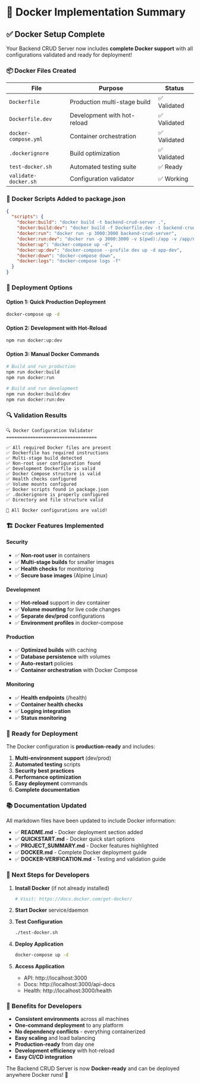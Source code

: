# 🐳 Docker Implementation Summary

## ✅ Docker Setup Complete

Your Backend CRUD Server now includes **complete Docker support** with all configurations validated and ready for deployment!

### 📦 Docker Files Created

| File | Purpose | Status |
|------|---------|--------|
| `Dockerfile` | Production multi-stage build | ✅ Validated |
| `Dockerfile.dev` | Development with hot-reload | ✅ Validated |
| `docker-compose.yml` | Container orchestration | ✅ Validated |
| `.dockerignore` | Build optimization | ✅ Validated |
| `test-docker.sh` | Automated testing suite | ✅ Ready |
| `validate-docker.sh` | Configuration validator | ✅ Working |

### 🔧 Docker Scripts Added to package.json

```json
{
  "scripts": {
    "docker:build": "docker build -t backend-crud-server .",
    "docker:build:dev": "docker build -f Dockerfile.dev -t backend-crud-server:dev .",
    "docker:run": "docker run -p 3000:3000 backend-crud-server",
    "docker:run:dev": "docker run -p 3000:3000 -v $(pwd):/app -v /app/node_modules backend-crud-server:dev",
    "docker:up": "docker-compose up -d",
    "docker:up:dev": "docker-compose --profile dev up -d app-dev",
    "docker:down": "docker-compose down",
    "docker:logs": "docker-compose logs -f"
  }
}
```

### 🚀 Deployment Options

#### Option 1: Quick Production Deployment
```bash
docker-compose up -d
```

#### Option 2: Development with Hot-Reload
```bash
npm run docker:up:dev
```

#### Option 3: Manual Docker Commands
```bash
# Build and run production
npm run docker:build
npm run docker:run

# Build and run development
npm run docker:build:dev
npm run docker:run:dev
```

### 🔍 Validation Results

```
🔍 Docker Configuration Validator
==================================

✅ All required Docker files are present
✅ Dockerfile has required instructions
✅ Multi-stage build detected
✅ Non-root user configuration found
✅ Development Dockerfile is valid
✅ Docker Compose structure is valid
✅ Health checks configured
✅ Volume mounts configured
✅ Docker scripts found in package.json
✅ .dockerignore is properly configured
✅ Directory and file structure valid

🎉 All Docker configurations are valid!
```

### 🏗️ Docker Features Implemented

#### Security
- ✅ **Non-root user** in containers
- ✅ **Multi-stage builds** for smaller images
- ✅ **Health checks** for monitoring
- ✅ **Secure base images** (Alpine Linux)

#### Development
- ✅ **Hot-reload** support in dev container
- ✅ **Volume mounting** for live code changes
- ✅ **Separate dev/prod** configurations
- ✅ **Environment profiles** in docker-compose

#### Production
- ✅ **Optimized builds** with caching
- ✅ **Database persistence** with volumes
- ✅ **Auto-restart** policies
- ✅ **Container orchestration** with Docker Compose

#### Monitoring
- ✅ **Health endpoints** (/health)
- ✅ **Container health checks**
- ✅ **Logging integration**
- ✅ **Status monitoring**

### 🎯 Ready for Deployment

The Docker configuration is **production-ready** and includes:

1. **Multi-environment support** (dev/prod)
2. **Automated testing** scripts
3. **Security best practices**
4. **Performance optimization**
5. **Easy deployment** commands
6. **Complete documentation**

### 📚 Documentation Updated

All markdown files have been updated to include Docker information:

- ✅ **README.md** - Docker deployment section added
- ✅ **QUICKSTART.md** - Docker quick start options
- ✅ **PROJECT_SUMMARY.md** - Docker features highlighted
- ✅ **DOCKER.md** - Complete Docker deployment guide
- ✅ **DOCKER-VERIFICATION.md** - Testing and validation guide

### 🔄 Next Steps for Developers

1. **Install Docker** (if not already installed)
   ```bash
   # Visit: https://docs.docker.com/get-docker/
   ```

2. **Start Docker** service/daemon

3. **Test Configuration**
   ```bash
   ./test-docker.sh
   ```

4. **Deploy Application**
   ```bash
   docker-compose up -d
   ```

5. **Access Application**
   - API: http://localhost:3000
   - Docs: http://localhost:3000/api-docs
   - Health: http://localhost:3000/health

### 🌟 Benefits for Developers

- **Consistent environments** across all machines
- **One-command deployment** to any platform
- **No dependency conflicts** - everything containerized
- **Easy scaling** and load balancing
- **Production-ready** from day one
- **Development efficiency** with hot-reload
- **Easy CI/CD integration**

The Backend CRUD Server is now **Docker-ready** and can be deployed anywhere Docker runs! 🚀
